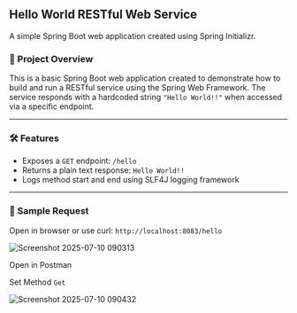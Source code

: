 ##  Hello World RESTful Web Service 
A simple Spring Boot web application created using Spring Initializr.

### 🧾 Project Overview

This is a basic Spring Boot web application created to demonstrate how to build and run a RESTful service using the Spring Web Framework. The service responds with a hardcoded string `"Hello World!!"` when accessed via a specific endpoint.

---

### 🛠 Features

- Exposes a `GET` endpoint: `/hello`
- Returns a plain text response: `Hello World!!`
- Logs method start and end using SLF4J logging framework

---

### 📡 Sample Request

Open in browser or use curl: `http://localhost:8083/hello`

![Screenshot 2025-07-10 090313](https://github.com/user-attachments/assets/67abdec5-d300-4a8f-b821-3da1b4c697b8)

Open in Postman 

Set Method  `Get` 

![Screenshot 2025-07-10 090432](https://github.com/user-attachments/assets/bd159eec-ad65-4d43-a8a0-fd2d094f80c7)

